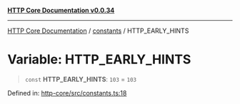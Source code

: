 [**HTTP Core Documentation v0.0.34**](../../README.md)

***

[HTTP Core Documentation](../../modules.md) / [constants](../README.md) / HTTP\_EARLY\_HINTS

# Variable: HTTP\_EARLY\_HINTS

> `const` **HTTP\_EARLY\_HINTS**: `103` = `103`

Defined in: [http-core/src/constants.ts:18](https://github.com/stonemjs/http-core/blob/fb38b6d1cb0bd2bb4e252ff611571ec3c006aa1e/src/constants.ts#L18)
